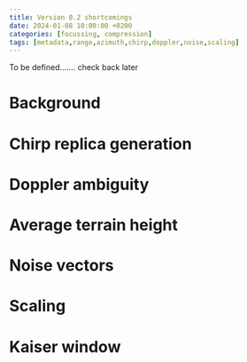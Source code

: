 ```yaml
---
title: Version 0.2 shortcomings
date: 2024-01-08 10:00:00 +0200
categories: [focussing, compression]
tags: [metadata,range,azimuth,chirp,doppler,noise,scaling]
---
```



To be defined....... check back later


# Background

# Chirp replica generation

# Doppler ambiguity

# Average terrain height

# Noise vectors

# Scaling

# Kaiser window
